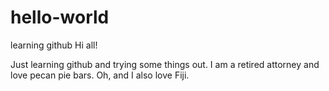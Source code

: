 # hello-world
learning github
Hi all!

Just learning github and trying some things out. I am a retired attorney and love pecan pie bars. Oh, and I also love Fiji. 
